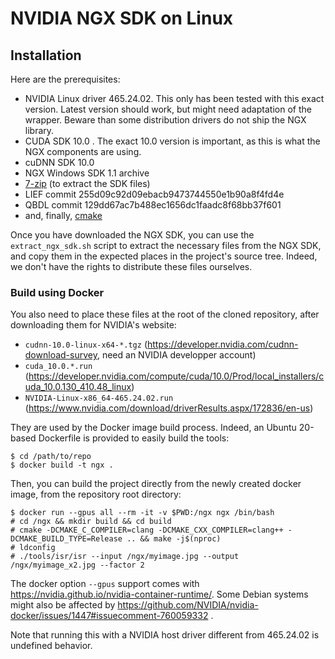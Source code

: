 # NVIDIA NGX SDK on Linux

## Installation

Here are the prerequisites:

* NVIDIA Linux driver 465.24.02. This only has been tested with this exact
  version.  Latest version should work, but might need adaptation of the
  wrapper. Beware than some distribution drivers do not ship the NGX library.
* CUDA SDK 10.0 . The exact 10.0 version is important, as this is what the NGX
  components are using.
* cuDNN SDK 10.0
* NGX Windows SDK 1.1 archive
* [7-zip](https://www.7-zip.org/) (to extract the SDK files)
* LIEF commit 255d09c92d09ebacb9473744550e1b90a8f4fd4e
* QBDL commit 129dd67ac7b488ec1656dc1faadc8f68bb37f601
* and, finally, [cmake](https://cmake.org/)

Once you have downloaded the NGX SDK, you can use the ``extract_ngx_sdk.sh`` script to
extract the necessary files from the NGX SDK, and copy them in the expected
places in the project's source tree. Indeed, we don't have the rights to
distribute these files ourselves.

### Build using Docker

You also need to place these files at the root of the cloned repository, after downloading them for NVIDIA's website:

* ``cudnn-10.0-linux-x64-*.tgz`` (https://developer.nvidia.com/cudnn-download-survey, need an NVIDIA developper account)
* ``cuda_10.0.*.run`` (https://developer.nvidia.com/compute/cuda/10.0/Prod/local_installers/cuda_10.0.130_410.48_linux)
* ``NVIDIA-Linux-x86_64-465.24.02.run`` (https://www.nvidia.com/download/driverResults.aspx/172836/en-us)

They are used by the Docker image build process. Indeed, an Ubuntu 20-based
Dockerfile is provided to easily build the tools:

```
$ cd /path/to/repo
$ docker build -t ngx .
```

Then, you can build the project directly from the newly created docker image,
from the repository root directory:

```
$ docker run --gpus all --rm -it -v $PWD:/ngx ngx /bin/bash
# cd /ngx && mkdir build && cd build
# cmake -DCMAKE_C_COMPILER=clang -DCMAKE_CXX_COMPILER=clang++ -DCMAKE_BUILD_TYPE=Release .. && make -j$(nproc)
# ldconfig
# ./tools/isr/isr --input /ngx/myimage.jpg --output /ngx/myimage_x2.jpg --factor 2
```

The docker option ``--gpus`` support comes with
https://nvidia.github.io/nvidia-container-runtime/. Some Debian systems might
also be affected by
https://github.com/NVIDIA/nvidia-docker/issues/1447#issuecomment-760059332 .

Note that running this with a NVIDIA host driver different from 465.24.02 is
undefined behavior.
